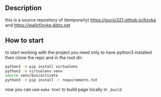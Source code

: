 ## Description

this is a source repository of (temporarly) https://gucio321.github.io/fizyka
and https://walicfizyke.ddns.net

## How to start

to start working with the project you need only to have python3 installed
then clone the repo and in the root dir:

```sh
python3 -m pip install virtualenv
python3 -m virtualenv venv
source venv/bin/activate
python3 -m pip install -r requirements.txt
```

now you can use `make html` to build page locally in `_build`
